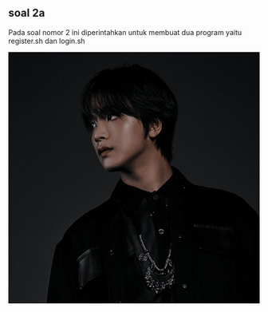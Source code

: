 ## soal 2a

Pada soal nomor 2 ini diperintahkan untuk membuat dua program yaitu register.sh dan login.sh

![Gambar Contoh](https://github.com/Faridaqurr/lapres/blob/main/9ced4635ed159aa08306a03c8575e9a5.jpg)


